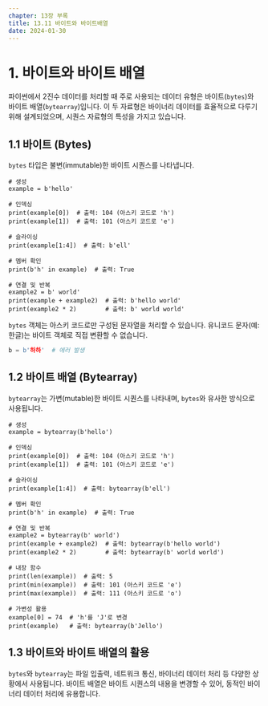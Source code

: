 ```yaml
---
chapter: 13장 부록
title: 13.11 바이트와 바이트배열
date: 2024-01-30
---
```


# 1. 바이트와 바이트 배열

파이썬에서 2진수 데이터를 처리할 때 주로 사용되는 데이터 유형은 바이트(`bytes`)와 바이트 배열(`bytearray`)입니다. 이 두 자료형은 바이너리 데이터를 효율적으로 다루기 위해 설계되었으며, 시퀀스 자료형의 특성을 가지고 있습니다.

## 1.1 바이트 (Bytes)

`bytes` 타입은 불변(immutable)한 바이트 시퀀스를 나타냅니다.

```python-exec
# 생성
example = b'hello'

# 인덱싱
print(example[0])  # 출력: 104 (아스키 코드로 'h')
print(example[1])  # 출력: 101 (아스키 코드로 'e')

# 슬라이싱
print(example[1:4])  # 출력: b'ell'

# 멤버 확인
print(b'h' in example)  # 출력: True

# 연결 및 반복
example2 = b' world'
print(example + example2)  # 출력: b'hello world'
print(example2 * 2)        # 출력: b' world world'
```

`bytes` 객체는 아스키 코드로만 구성된 문자열을 처리할 수 있습니다. 유니코드 문자(예: 한글)는 바이트 객체로 직접 변환할 수 없습니다.

```python
b = b'하하'  # 에러 발생
```

## 1.2 바이트 배열 (Bytearray)

`bytearray`는 가변(mutable)한 바이트 시퀀스를 나타내며, `bytes`와 유사한 방식으로 사용됩니다.

```python-exec
# 생성
example = bytearray(b'hello')

# 인덱싱
print(example[0])  # 출력: 104 (아스키 코드로 'h')
print(example[1])  # 출력: 101 (아스키 코드로 'e')

# 슬라이싱
print(example[1:4])  # 출력: bytearray(b'ell')

# 멤버 확인
print(b'h' in example)  # 출력: True

# 연결 및 반복
example2 = bytearray(b' world')
print(example + example2)  # 출력: bytearray(b'hello world')
print(example2 * 2)        # 출력: bytearray(b' world world')

# 내장 함수
print(len(example))  # 출력: 5
print(min(example))  # 출력: 101 (아스키 코드로 'e')
print(max(example))  # 출력: 111 (아스키 코드로 'o')

# 가변성 활용
example[0] = 74  # 'h'를 'J'로 변경
print(example)   # 출력: bytearray(b'Jello')
```

## 1.3 바이트와 바이트 배열의 활용

`bytes`와 `bytearray`는 파일 입출력, 네트워크 통신, 바이너리 데이터 처리 등 다양한 상황에서 사용됩니다. 바이트 배열은 바이트 시퀀스의 내용을 변경할 수 있어, 동적인 바이너리 데이터 처리에 유용합니다.
